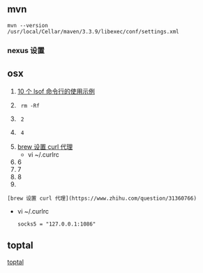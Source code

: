 ## mvn

	mvn --version
	/usr/local/Cellar/maven/3.3.9/libexec/conf/settings.xml

### nexus 设置


## osx


1. [10 个 lsof 命令行的使用示例](http://www.oschina.net/question/12_145479?sort=default&p=2#answers)
2. 		rm -Rf
3. 		2
4. 		4
5. 	[brew 设置 curl 代理](https://www.zhihu.com/question/31360766)
	*	vi ~/.curlrc
6. 	6
7. 	7
8. 	8
6. 			

	[brew 设置 curl 代理](https://www.zhihu.com/question/31360766)

*	vi ~/.curlrc

	```
	socks5 = "127.0.0.1:1086"
	```

## toptal

[toptal](https://www.toptal.com)
